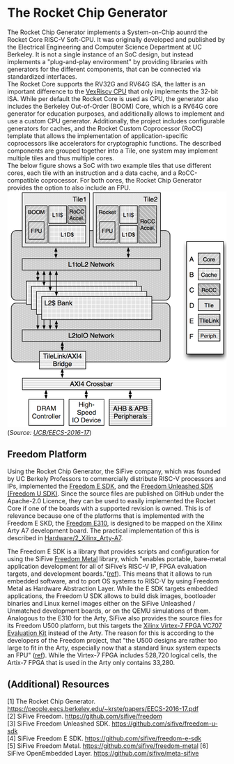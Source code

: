 # The Rocket Chip Generator

The Rocket Chip Generator implements a System-on-Chip aounrd the Rocket Core RISC-V Soft-CPU.
It was originally developed and published by the Electrical Engineering and Computer Science Department at UC Berkeley.
It is not a single instance of an SoC design, but instead implements a "plug-and-play environment" by providing libraries with generators for the different components, that can be connected via standardized interfaces.  
The Rocket Core supports the RV32G and RV64G ISA, the latter is an important difference to the [VexRiscv CPU](2-2_VexRiscv_Soft-CPU.md) that only implements the 32-bit ISA.
While per default the Rocket Core is used as CPU, the generator also includes the Berkeley Out-of-Order (BOOM) Core, which is a RV64G core generator for education purposes, and additionally allows to implement and use a custom CPU generator.
Additionally, the project includes configurable generators for caches, and the Rocket Custom Coprocessor (RoCC) template that allows the implementation of application-specific coprocessors like accelerators for cryptographic functions.
The described components are grouped together into a Tile, one system may implement multiple tiles and thus multiple cores.  
The below figure shows a SoC with two example tiles that use different cores, each tile with an instruction and a data cache, and a RoCC-compatible coprocessor. For both cores, the Rocket Chip Generator provides the option to also include an FPU.
![Rocket Chip example](images/rocket_cpu.png)  
(*Source: [UCB/EECS-2016-17](https://www2.eecs.berkeley.edu/Pubs/TechRpts/2016/EECS-2016-17.html)*)

## Freedom Platform

Using the Rocket Chip Generator, the SiFive company, which was founded by UC Berkely Professors to commercially distribute RISC-V processors and IPs, implemented the [Freedom E SDK](https://github.com/sifive/freedom-e-sdk), and the [Freedom Unleashed SDK (Freedom U SDK)](https://github.com/sifive/freedom-u-sdk).
Since the source files are published on GitHub under the Apache-2.0 Licence, they can be used to easily implemented the Rocket Core if one of the boards with a supported revision is owned.
This is of relevance because one of the platforms that is implemented with the Freedom E SKD, the [Freedom E310](https://github.com/sifive/freedom), is designed to be mapped on the Xilinx Arty A7 development board.
The practical implementation of this is described in [Hardware/2_Xilinx_Arty-A7](documentation/Hardware/2_Xilinx_Arty-A7).

The Freedom E SDK is a library that provides scripts and configuration for using the SiFive [Freedom Metal](https://github.com/sifive/freedom-metal) library, which "enables portable, bare-metal application development for all of SiFive’s RISC-V IP, FPGA evaluation targets, and development boards."([ref](https://github.com/sifive/freedom-metal)).
This means that it allows to run embedded software, and to port OS systems to RISC-V by using Freedom Metal as Hardware Abstraction Layer.
While the E SDK targets embedded applications, the Freedom U SDK allows to build disk images, bootloader binaries and Linux kernel images either on the SiFive Unleashed / Unmatched development boards, or on the QEMU simulations of them.  
Analogous to the E310 for the Arty, SiFive also provides the source files for its Freedom U500 platform, but this targets the [Xilinx Virtex-7 FPGA VC707 Evaluation Kit](www.xilinx.com/products/boards-and-kits/ek-v7-vc707-g.html#hardware) instead of the Arty. The reason for this is according to the developers of the Freedom project, that "the U500 designs are rather too large to fit in the Arty, especially now that a standard linux system expects an FPU" ([ref](https://github.com/sifive/freedom/issues/1#issuecomment-341855550)). While the Virtex-7 FPGA includes 528,720 logical cells, the Artix-7 FPGA that is used in the Arty only contains 33,280.

## (Additional) Resources

[1] The Rocket Chip Generator. <https://people.eecs.berkeley.edu/~krste/papers/EECS-2016-17.pdf>  
[2] SiFive Freedom. <https://github.com/sifive/freedom>  
[3] SiFive Freedom Unleashed SDK. <https://github.com/sifive/freedom-u-sdk>  
[4] SiFive Freedom E SDK. <https://github.com/sifive/freedom-e-sdk>  
[5] SiFive Freedom Metal. <https://github.com/sifive/freedom-metal>
[6] SiFive OpenEmbedded Layer. <https://github.com/sifive/meta-sifive>
